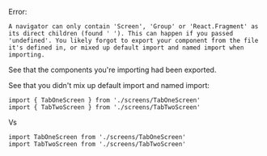 
Error:
```
A navigator can only contain 'Screen', 'Group' or 'React.Fragment' as its direct children (found ' '). This can happen if you passed 'undefined'. You likely forgot to export your component from the file it's defined in, or mixed up default import and named import when importing.
```

See that the components you're importing had been exported.

See that you didn't mix up default import and named import:
```
import { TabOneScreen } from './screens/TabOneScreen'
import { TabTwoScreen } from './screens/TabTwoScreen'
```
Vs
```
import TabOneScreen from './screens/TabOneScreen'
import TabTwoScreen from './screens/TabTwoScreen'
```